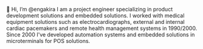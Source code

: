 👋 Hi, I’m @engakira
I am a project engineer specializing in product development solutions and embedded solutions.
I worked with medical equipment solutions such as electrocardiographs, external and internal cardiac pacemakers and remote health management systems in 1990/2000.
Since 2000 I've developed automation systems and embedded solutions in microterminals for POS solutions.

